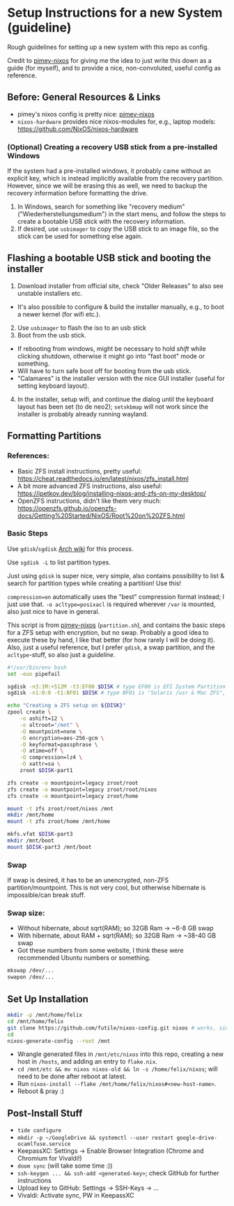 # Setup Instructions for a new System (guideline)

Rough guidelines for setting up a new system with this repo as config.

Credit to [pimey-nixos] for giving me the idea to just write this down as a guide (for myself), and to provide a nice, non-convoluted, useful config as reference.

## Before: General Resources & Links

* pimey's nixos config is pretty nice: [pimey-nixos]
* `nixos-hardware` provides nice nixos-modules for, e.g., laptop models: https://github.com/NixOS/nixos-hardware

### (Optional) Creating a recovery USB stick from a pre-installed Windows

If the system had a pre-installed windows, it probably came without an explicit key, which is instead implicitly available from the recovery partition.
However, since we will be erasing this as well, we need to backup the recovery information before formatting the drive.

1. In Windows, search for something like "recovery medium" ("Wiederherstellungsmedium") in the start menu, and follow the steps to create a bootable USB stick with the recovery information.
2. If desired, use `usbimager` to copy the USB stick to an image file, so the stick can be used for something else again.

## Flashing a bootable USB stick and booting the installer

1. Download installer from official site, check "Older Releases" to also see unstable installers etc.
  - It's also possible to configure & build the installer manually, e.g., to boot a newer kernel (for wifi etc.).
2. Use `usbimager` to flash the iso to an usb stick
3. Boot from the usb stick.
  - If rebooting from windows, might be necessary to hold _shift_ while clicking shutdown, otherwise it might go into "fast boot" mode or something.
  - Will have to turn safe boot off for booting from the usb stick.
  - "Calamares" is the installer version with the nice GUI installer (useful for setting keyboard layout).
4. In the installer, setup wifi, and continue the dialog until the keyboard layout has been set (to de neo2); `setxkbmap` will not work since the installer is probably already running wayland.

## Formatting Partitions

### References:
* Basic ZFS install instructions, pretty useful: https://cheat.readthedocs.io/en/latest/nixos/zfs_install.html
* A bit more advanced ZFS instructions, also useful: https://ipetkov.dev/blog/installing-nixos-and-zfs-on-my-desktop/
* OpenZFS instructions, didn't like them very much: https://openzfs.github.io/openzfs-docs/Getting%20Started/NixOS/Root%20on%20ZFS.html

### Basic Steps

Use `gdisk`/`sgdisk` [Arch wiki](https://wiki.archlinux.org/title/GPT_fdisk) for this process.

Use `sgdisk -L` to list partition types.

Just using `gdisk` is super nice, very simple, also contains possibility to list & search for partition types while creating a partition! Use this!

`compression=on` automatically uses the "best" compression format instead; I just use that.
`-o acltype=posixacl` is required wherever `/var` is mounted, also just nice to have in general.

This script is from [pimey-nixos] (`partition.sh`), and contains the basic steps for a ZFS setup with encryption, but no swap.
Probably a good idea to execute these by hand, I like that better (for how rarely I will be doing it).
Also, just a useful reference, but I prefer `gdisk`, a swap partition, and the `acltype`-stuff, so also just a _guideline_.

```bash
#!/usr/bin/env bash
set -euo pipefail

sgdisk -n3:1M:+512M -t3:EF00 $DISK # type EF00 is EFI System Partition
sgdisk -n1:0:0 -t1:BF01 $DISK # type BF01 is "Solaris /usr & Mac ZFS", this is used everywhere

echo "Creating a ZFS setup on ${DISK}"
zpool create \
    -o ashift=12 \
    -o altroot="/mnt" \
    -O mountpoint=none \
    -O encryption=aes-256-gcm \
    -O keyformat=passphrase \
    -O atime=off \
    -O compression=lz4 \
    -O xattr=sa \
    zroot $DISK-part1

zfs create -o mountpoint=legacy zroot/root
zfs create -o mountpoint=legacy zroot/root/nixos
zfs create -o mountpoint=legacy zroot/home

mount -t zfs zroot/root/nixos /mnt
mkdir /mnt/home
mount -t zfs zroot/home /mnt/home

mkfs.vfat $DISK-part3
mkdir /mnt/boot
mount $DISK-part3 /mnt/boot
```

### Swap

If swap is desired, it has to be an unencrypted, non-ZFS partition/mountpoint.
This is not very cool, but otherwise hibernate is impossible/can break stuff.

### Swap size:
* Without hibernate, about sqrt(RAM); so 32GB Ram -> ~6-8 GB swap
* With hibernate, about RAM + sqrt(RAM); so 32GB Ram -> ~38-40 GB swap
* Got these numbers from some website, I think these were recommended Ubuntu numbers or something.

```bash
mkswap /dev/...
swapon /dev/...
```

## Set Up Installation

```bash
mkdir -p /mnt/home/felix
cd /mnt/home/felix
git clone https://github.com/futile/nixos-config.git nixos # works, since repo is public :)
cd
nixos-generate-config --root /mnt
```

* Wrangle generated files in `/mnt/etc/nixos` into this repo, creating a new host in `/hosts`, and adding an entry to `flake.nix`.
* `cd /mnt/etc && mv nixos nixos-old && ln -s /home/felix/nixos`; will need to be done after reboot at latest.
* Run `nixos-install --flake /mnt/home/felix/nixos#<new-host-name>`.
* Reboot & pray :)

## Post-Install Stuff

* `tide configure`
* `mkdir -p ~/GoogleDrive && systemctl --user restart google-drive-ocamlfuse.service`
* KeepassXC: Settings -> Enable Browser Integration (Chrome and Chromium for Vivaldi!)
* `doom sync` (will take some time :))
* `ssh-keygen ... && ssh-add <generated-key>`; check GitHub for further instructions
* Upload key to GitHub: Settings -> SSH-Keys -> ...
* Vivaldi: Activate sync, PW in KeepassXC


[pimey-nixos]: https://github.com/pimeys/nixos
